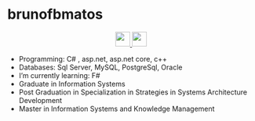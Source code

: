 # brunofbmatos
 

<p align="center">
<a href="https://www.linkedin.com/in/bruno-fabricio-braga-matos-914b7120/" target="_blank" rel="nofollow, noreferrer, noopener, external"><img  src="https://simpleicons.org/icons/linkedin.svg" height="30px" >
<a href="https://twitter.com/brunofbmatos" target="_blank" rel="nofollow, noreferrer, noopener, external"><img  src="https://simpleicons.org/icons/x.svg" height="30px" ></a>
</p>

- Programming: C# , asp.net, asp.net core, c++
- Databases: Sql Server, MySQL, PostgreSql, Oracle
- I’m currently learning: F#
- Graduate in Information Systems
- Post Graduation in Specialization in Strategies in Systems Architecture Development
- Master in Information Systems and Knowledge Management 
<br>
